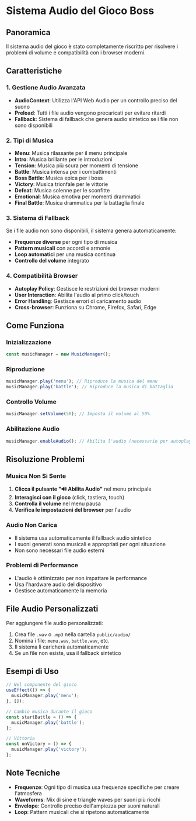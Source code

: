 # Sistema Audio del Gioco Boss

## Panoramica

Il sistema audio del gioco è stato completamente riscritto per risolvere i problemi di volume e compatibilità con i browser moderni.

## Caratteristiche

### 1. Gestione Audio Avanzata
- **AudioContext**: Utilizza l'API Web Audio per un controllo preciso del suono
- **Preload**: Tutti i file audio vengono precaricati per evitare ritardi
- **Fallback**: Sistema di fallback che genera audio sintetico se i file non sono disponibili

### 2. Tipi di Musica
- **Menu**: Musica rilassante per il menu principale
- **Intro**: Musica brillante per le introduzioni
- **Tension**: Musica più scura per momenti di tensione
- **Battle**: Musica intensa per i combattimenti
- **Boss Battle**: Musica epica per i boss
- **Victory**: Musica trionfale per le vittorie
- **Defeat**: Musica solenne per le sconfitte
- **Emotional**: Musica emotiva per momenti drammatici
- **Final Battle**: Musica drammatica per la battaglia finale

### 3. Sistema di Fallback
Se i file audio non sono disponibili, il sistema genera automaticamente:
- **Frequenze diverse** per ogni tipo di musica
- **Pattern musicali** con accordi e armonie
- **Loop automatici** per una musica continua
- **Controllo del volume** integrato

### 4. Compatibilità Browser
- **Autoplay Policy**: Gestisce le restrizioni dei browser moderni
- **User Interaction**: Abilita l'audio al primo click/touch
- **Error Handling**: Gestisce errori di caricamento audio
- **Cross-browser**: Funziona su Chrome, Firefox, Safari, Edge

## Come Funziona

### Inizializzazione
```javascript
const musicManager = new MusicManager();
```

### Riproduzione
```javascript
musicManager.play('menu'); // Riproduce la musica del menu
musicManager.play('battle'); // Riproduce la musica di battaglia
```

### Controllo Volume
```javascript
musicManager.setVolume(50); // Imposta il volume al 50%
```

### Abilitazione Audio
```javascript
musicManager.enableAudio(); // Abilita l'audio (necessario per autoplay)
```

## Risoluzione Problemi

### Musica Non Si Sente
1. **Clicca il pulsante "🔊 Abilita Audio"** nel menu principale
2. **Interagisci con il gioco** (click, tastiera, touch)
3. **Controlla il volume** nel menu pausa
4. **Verifica le impostazioni del browser** per l'audio

### Audio Non Carica
- Il sistema usa automaticamente il fallback audio sintetico
- I suoni generati sono musicali e appropriati per ogni situazione
- Non sono necessari file audio esterni

### Problemi di Performance
- L'audio è ottimizzato per non impattare le performance
- Usa l'hardware audio del dispositivo
- Gestisce automaticamente la memoria

## File Audio Personalizzati

Per aggiungere file audio personalizzati:
1. Crea file `.wav` o `.mp3` nella cartella `public/audio/`
2. Nomina i file: `menu.wav`, `battle.wav`, etc.
3. Il sistema li caricherà automaticamente
4. Se un file non esiste, usa il fallback sintetico

## Esempi di Uso

```javascript
// Nel componente del gioco
useEffect(() => {
  musicManager.play('menu');
}, []);

// Cambio musica durante il gioco
const startBattle = () => {
  musicManager.play('battle');
};

// Vittoria
const onVictory = () => {
  musicManager.play('victory');
};
```

## Note Tecniche

- **Frequenze**: Ogni tipo di musica usa frequenze specifiche per creare l'atmosfera
- **Waveforms**: Mix di sine e triangle waves per suoni più ricchi
- **Envelope**: Controllo preciso dell'ampiezza per suoni naturali
- **Loop**: Pattern musicali che si ripetono automaticamente 